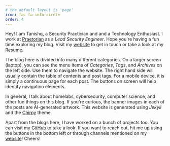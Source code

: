 ```yaml
---
# the default layout is 'page'
icon: fas fa-info-circle
order: 4
---
```


Hey! I am Tanishq, a Security Practician and and a Technology Enthusiast. I work at [Praetorian](https://praetorian.com) as a *Lead Security Engineer*. Hope you're having a fun time exploring my blog. Visit my [website](https://tanishq.page) to get in touch or take a look at my [Resume](https://tanishq.page/assets/resume.pdf).

The blog here is divided into many different categories. On a larger screen (laptop), you can see the menu items of *Categories*, *Tags*, and *Archives* on the left side. Use them to navigate the website. The right hand side will usually contain the table of contents and post tags. For a mobile device, it is simply a continuous page for each post. The buttons on screen will help identify navigation elements.

In general, I talk about homelabs, cybersecurity, computer science, and other fun things on this blog. If you're curious, the banner images in each of the posts are AI-generated artwork. This website is generated using *Jekyll* and the [Chirpy](https://chirpy.cotes.page) theme.

Apart from the blogs here, I have worked on a bunch of projects too. You can visit my [GitHub](https://github.com/tanq16) to take a look. If you want to reach out, hit me up using the buttons in the bottom left or through channels mentioned on my [website](https://tanishq.page)! Cheers!
